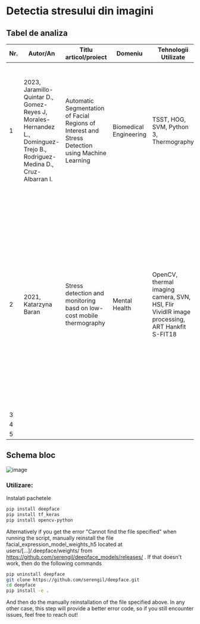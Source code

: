 # Detectia stresului din imagini

## Tabel de analiza

| Nr. | Autor/An | Titlu articol/proiect | Domeniu | Tehnologii Utilizate | Metodologie | Rezultate         | Limitari | Comentarii suplimentare |
| -- | ------------------------ | --------------- | ---------- | ------------------ | ------------- | ------------------ | ---------- | ------------------------ |
| 1 | 2023, Jaramillo-Quintar D., Gomez-Reyes J, Morales-Hernandez L., Dominguez-Trejo B., Rodriguez-Medina D., Cruz-Albarran I. | Automatic Segmentation of Facial Regions of Interest and Stress Detection using Machine Learning | Biomedical Engineering | TSST, HOG, SVM, Python 3, Thermography | automatic ROI selector for thermal face images, the process of obtaining average temperature values within the ROIs, and the intelligent classifier for baseline, stress, and relaxation![image](https://github.com/user-attachments/assets/a16a0d18-2f6d-4060-8fd7-1851ec3f1ecb) | ![image](https://github.com/user-attachments/assets/1ba96cd3-4446-41e9-9a95-a86d263d5ec7) ![image](https://github.com/user-attachments/assets/81bd7662-9a13-4fef-a9b4-bff9ba84bb07) | a blurred, non-frontal or obstructed image limits the correct selection of ROIs and the acquisition of the mean temperature | |
| 2 | 2021, Katarzyna Baran | Stress detection and monitoring basd on low-cost mobile thermography | Mental Health | OpenCV, thermal imaging camera, SVN, HSI, Flir VividIR image processing, ART Hankfit S-FIT18 | ![image](https://github.com/user-attachments/assets/8b6492ca-49c5-4b3c-b049-cf5e00bb5720)  feature cascade with Haar classifier, model 68 face landmark detection, HOG feature detection, face point detection with shape predictor, ROI drawing with frame comparison, real-time detection of one or more colors | ![image](https://github.com/user-attachments/assets/70036c0a-7b9d-4d68-adb9-c0eb132b2c18) ![image](https://github.com/user-attachments/assets/0c66e9e1-958c-4510-9cf4-980f36a41049) S/C/E means: S-start, C-center, E-end and refers to the culmination of stress, where there is a sudden and temporary change in the face temperature value | most models incorrectly recognized the thermal features of the face or did not indicate areas of changes. The most appropriate method for the pilot study turned out to be the method of detecting areas of the dominant color, with a variable range – in this case, the red color | |
| 3 |
| 4 |
| 5 |

## Schema bloc
![image](https://github.com/user-attachments/assets/8f3f37b8-a8e0-4a94-afc0-48c46bb7eea8)



### Utilizare: 
Instalati pachetele
```bash
pip install deepface
pip install tf_keras
pip install opencv-python
```
Alternatively if you get the error "Cannot find the file specified" when running the script, manually reinstall the file facial_expression_model_weights_h5 located at users/[...]/.deepface/weights/  from https://github.com/serengil/deepface_models/releases/ .
If that doesn't work, then do the following commands

```bash
pip uninstall deepface
git clone https://github.com/serengil/deepface.git
cd deepface
pip install -e .
```

And then do the manually reinstallation of the file specified above. In any other case, this step will provide a better error code, so if you still encounter issues, feel free to reach out!

